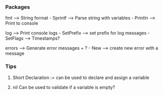 ### Packages
fmt --> String format
    - Sprintf --> Parse string with variables
    - Println --> Print to console

log --> Print console logs
    - SetPrefix --> set prefix for log messages
    - SetFlags --> Timestamps?

errors --> Generate error messages + ?
    - New --> create new error with a message

### Tips
1. Short Declaration
:= can be used to declare and assign a variable

2. nil
Can be used to validate if a variable is empty?